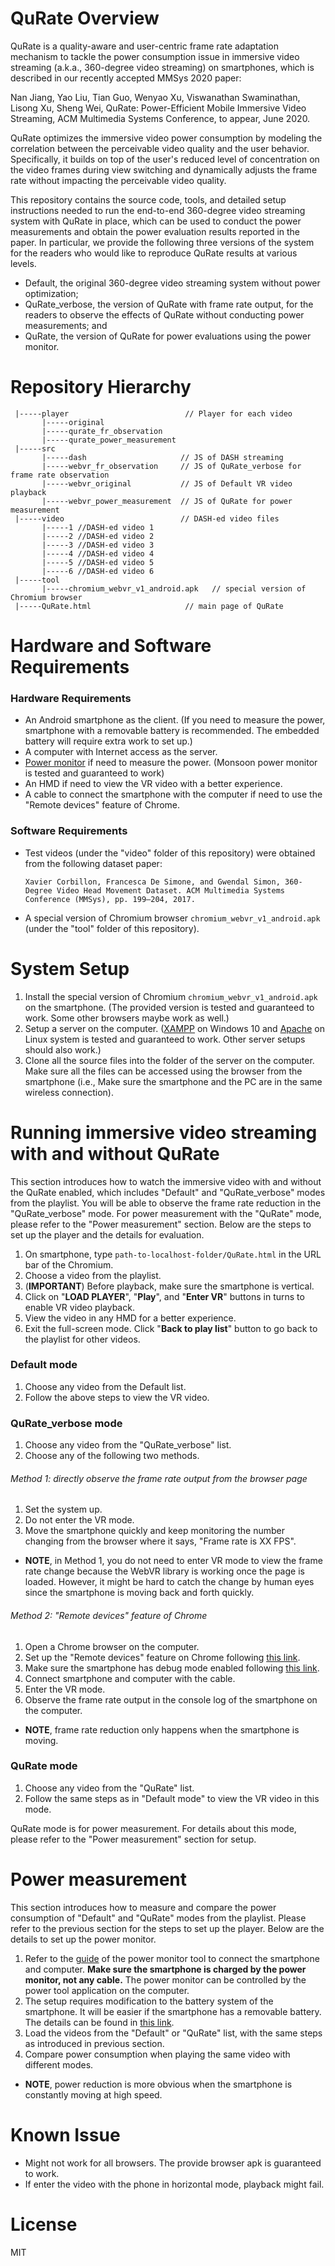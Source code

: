 # QuRate Overview

QuRate is a quality-aware and user-centric frame rate adaptation mechanism to tackle the power consumption issue in immersive video streaming (a.k.a., 360-degree video streaming) on smartphones, which is described in our recently accepted MMSys 2020 paper:

Nan Jiang, Yao Liu, Tian Guo, Wenyao Xu, Viswanathan Swaminathan, Lisong Xu, Sheng Wei, QuRate: Power-Efficient Mobile Immersive Video Streaming, ACM Multimedia Systems Conference, to appear, June 2020.

QuRate optimizes the immersive video power consumption by modeling the correlation between the perceivable video quality and the user behavior. Specifically, it builds on top of the user's reduced level of concentration on the video frames during view switching and dynamically adjusts the frame rate without impacting the perceivable video quality.

This repository contains the source code, tools, and detailed setup instructions needed to run the end-to-end 360-degree video streaming system with QuRate in place, which can be used to conduct the power measurements and obtain the power evaluation results reported in the paper. In particular, we provide the following three versions of the system for the readers who would like to reproduce QuRate results at various levels.
* Default, the original 360-degree video streaming system without power optimization;
* QuRate_verbose, the version of QuRate with frame rate output, for the readers to observe the effects of QuRate without conducting power measurements; and
* QuRate, the version of QuRate for power evaluations using the power monitor.


# Repository Hierarchy

```
 |-----player                          // Player for each video
       |-----original
       |-----qurate_fr_observation
       |-----qurate_power_measurement
 |-----src
       |-----dash                     // JS of DASH streaming
       |-----webvr_fr_observation     // JS of QuRate_verbose for frame rate observation
       |-----webvr_original           // JS of Default VR video playback
       |-----webvr_power_measurement  // JS of QuRate for power measurement
 |-----video                          // DASH-ed video files
       |-----1 //DASH-ed video 1
       |-----2 //DASH-ed video 2
       |-----3 //DASH-ed video 3
       |-----4 //DASH-ed video 4
       |-----5 //DASH-ed video 5
       |-----6 //DASH-ed video 6
 |-----tool
       |-----chromium_webvr_v1_android.apk   // special version of Chromium browser
 |-----QuRate.html                     // main page of QuRate
```

# Hardware and Software Requirements
### Hardware Requirements
* An Android smartphone as the client. (If you need to measure the power, smartphone with a removable battery is recommended. The embedded battery will require extra work to set up.)
* A computer with Internet access as the server.
* [Power monitor](https://www.msoon.com/online-store) if need to measure the power. (Monsoon power monitor is tested and guaranteed to work)
* An HMD if need to view the VR video with a better experience.
* A cable to connect the smartphone with the computer if need to use the "Remote devices" feature of Chrome.

### Software Requirements
* Test videos (under the "video" folder of this repository) were obtained from the following dataset paper:

      Xavier Corbillon, Francesca De Simone, and Gwendal Simon, 360-Degree Video Head Movement Dataset. ACM Multimedia Systems Conference (MMSys), pp. 199–204, 2017. 
* A special version of Chromium browser `chromium_webvr_v1_android.apk` (under the "tool" folder of this repository).

# System Setup

1. Install the special version of Chromium `chromium_webvr_v1_android.apk` on the smartphone. (The provided version is tested and guaranteed to work. Some other browsers maybe work as well.)
1. Setup a server on the computer. ([XAMPP](https://www.apachefriends.org/index.html) on Windows 10 and [Apache](https://httpd.apache.org/) on Linux system is tested and guaranteed to work. Other server setups should also work.)
1. Clone all the source files into the folder of the server on the computer. Make sure all the files can be accessed using the browser from the smartphone (i.e., Make sure the smartphone and the PC are in the same wireless connection).


# Running immersive video streaming with and without QuRate
This section introduces how to watch the immersive video with and without the QuRate enabled, which includes "Default" and "QuRate_verbose" modes from the playlist. You will be able to observe the frame rate reduction in the "QuRate_verbose" mode. For power measurement with the "QuRate" mode, please refer to the "Power measurement" section. Below are the steps to set up the player and the details for evaluation. 

1. On smartphone, type `path-to-localhost-folder/QuRate.html` in the URL bar of the Chromium.
1. Choose a video from the playlist. 
1. (**IMPORTANT**) Before playback, make sure the smartphone is vertical.
1. Click on "**LOAD PLAYER**", "**Play**", and "**Enter VR**" buttons in turns to enable VR video playback.
1. View the video in any HMD for a better experience.
1. Exit the full-screen mode. Click "**Back to play list**" button to go back to the playlist for other videos.

### Default mode
1. Choose any video from the Default list.
1. Follow the above steps to view the VR video.

### QuRate_verbose mode
1. Choose any video from the "QuRate_verbose" list.
1. Choose any of the following two methods.

###### Method 1: directly observe the frame rate output from the browser page
1. Set the system up. 
1. Do not enter the VR mode.
1. Move the smartphone quickly and keep monitoring the number changing from the browser where it says, "Frame rate is XX FPS".
* **NOTE**, in Method 1, you do not need to enter VR mode to view the frame rate change because the WebVR library is working once the page is loaded. However, it might be hard to catch the change by human eyes since the smartphone is moving back and forth quickly.

###### Method 2: "Remote devices" feature of Chrome
1. Open a Chrome browser on the computer.
1. Set up the "Remote devices" feature on Chrome following [this link](https://developers.google.com/web/tools/chrome-devtools/remote-debugging?utm_campaign=2016q3&utm_medium=redirect&utm_source=dcc).
1. Make sure the smartphone has debug mode enabled following [this link](https://www.youtube.com/watch?v=Ucs34BkfPB0).
1. Connect smartphone and computer with the cable.
1. Enter the VR mode.
1. Observe the frame rate output in the console log of the smartphone on the computer.
* **NOTE**, frame rate reduction only happens when the smartphone is moving.

### QuRate mode
1. Choose any video from the "QuRate" list.
1. Follow the same steps as in "Default mode" to view the VR video in this mode.

QuRate mode is for power measurement. For details about this mode, please refer to the "Power measurement" section for setup.

# Power measurement
This section introduces how to measure and compare the power consumption of "Default" and "QuRate" modes from the playlist. Please refer to the previous section for the steps to set up the player. Below are the details to set up the power monitor. 

1. Refer to the [guide](https://msoon.github.io/powermonitor/PowerTool/doc/Power%20Monitor%20Manual.pdf) of the power monitor tool to connect the smartphone and computer. **Make sure the smartphone is charged by the power monitor, not any cable.** The power monitor can be controlled by the power tool application on the computer. 
1. The setup requires modification to the battery system of the smartphone. It will be easier if the smartphone has a removable battery. The details can be found in [this link](https://mostly-tech.com/tag/monsoon-power-monitor/).
1. Load the videos from the "Default" or "QuRate" list, with the same steps as introduced in previous section.
1. Compare power consumption when playing the same video with different modes.

* **NOTE**, power reduction is more obvious when the smartphone is constantly moving at high speed.

# Known Issue

* Might not work for all browsers. The provide browser apk is guaranteed to work.
* If enter the video with the phone in horizontal mode, playback might fail.

# License
MIT
